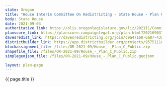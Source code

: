 ```yaml
---
state: Oregon
title: "House Interim Committee On Redistricting - State House - Plan C"
body: State House
date: 2021-09-03
authoritative_link: https://olis.oregonlegislature.gov/liz/2021I1/Committees/HRED/2021-09-03-08-00/MeetingMaterials
planscore_link: https://planscore.campaignlegal.org/plan.html?20210903T163941.435212473Z
davesredist_link: https://davesredistricting.org/join/c9a47160-6a07-43d1-8aaa-cbffb8671451
districtbuilder_link: https://app.districtbuilder.org/projects/9575111d-c9d1-4ec3-968e-7211a70d0659
blockassignment_file: /files/OR-2021-09/House_-_Plan_C_Public.zip
shapefile_file: /files/OR-2021-09/House_-_Plan_C_Public.zip
simplegeojson_file: /files/OR-2021-09/House_-_Plan_C_Public.geojson

layout: plan-page
---
```


{{ page.title }}
